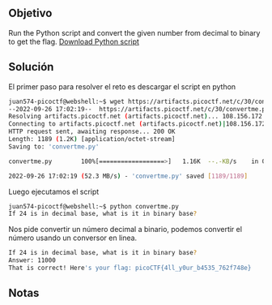 ## Objetivo
Run the Python script and convert the given number from decimal to binary to get the flag.
[Download Python script](https://artifacts.picoctf.net/c/30/convertme.py)

## Solución
El primer paso para resolver el reto es descargar el script en python
``` bash
juan574-picoctf@webshell:~$ wget https://artifacts.picoctf.net/c/30/convertme.py
--2022-09-26 17:02:19--  https://artifacts.picoctf.net/c/30/convertme.py
Resolving artifacts.picoctf.net (artifacts.picoctf.net)... 108.156.172.42, 108.156.172.120, 108.156.172.74, ...
Connecting to artifacts.picoctf.net (artifacts.picoctf.net)|108.156.172.42|:443... connected.
HTTP request sent, awaiting response... 200 OK
Length: 1189 (1.2K) [application/octet-stream]
Saving to: 'convertme.py'

convertme.py        100%[==================>]   1.16K  --.-KB/s    in 0s      

2022-09-26 17:02:19 (52.3 MB/s) - 'convertme.py' saved [1189/1189]
```

Luego ejecutamos el script
``` bash
juan574-picoctf@webshell:~$ python convertme.py 
If 24 is in decimal base, what is it in binary base?
```
Nos pide convertir un número decimal a binario, podemos convertir el número usando un conversor en linea.
``` bash
If 24 is in decimal base, what is it in binary base?
Answer: 11000
That is correct! Here's your flag: picoCTF{4ll_y0ur_b4535_762f748e}
```


## Notas